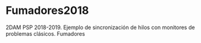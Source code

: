 # Fumadores2018
 2DAM PSP 2018-2019. Ejemplo de sincronización de hilos con monitores de problemas clásicos. Fumadores
